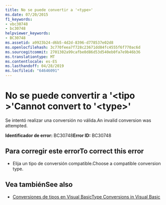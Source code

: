 ```yaml
---
title: No se puede convertir a '<type>'
ms.date: 07/20/2015
f1_keywords:
- vbc30748
- bc30748
helpviewer_keywords:
- BC30748
ms.assetid: a9923b24-d6b5-4d2d-8396-d778537e02d8
ms.openlocfilehash: 3c770feea7f728c23671dd84fc4555f6f770ac6d
ms.sourcegitcommit: 2701302a99cafbe0d86d53d540eb0fa7e9b46b36
ms.translationtype: MT
ms.contentlocale: es-ES
ms.lasthandoff: 04/28/2019
ms.locfileid: "64646091"
---
```

# <a name="cannot-convert-to-type"></a><span data-ttu-id="1c44f-102">No se puede convertir a '\<tipo >'</span><span class="sxs-lookup"><span data-stu-id="1c44f-102">Cannot convert to '\<type>'</span></span>
<span data-ttu-id="1c44f-103">Se intentó realizar una conversión no válida.</span><span class="sxs-lookup"><span data-stu-id="1c44f-103">An invalid conversion was attempted.</span></span>  
  
 <span data-ttu-id="1c44f-104">**Identificador de error:** BC30748</span><span class="sxs-lookup"><span data-stu-id="1c44f-104">**Error ID:** BC30748</span></span>  
  
## <a name="to-correct-this-error"></a><span data-ttu-id="1c44f-105">Para corregir este error</span><span class="sxs-lookup"><span data-stu-id="1c44f-105">To correct this error</span></span>  
  
- <span data-ttu-id="1c44f-106">Elija un tipo de conversión compatible.</span><span class="sxs-lookup"><span data-stu-id="1c44f-106">Choose a compatible conversion type.</span></span>  
  
## <a name="see-also"></a><span data-ttu-id="1c44f-107">Vea también</span><span class="sxs-lookup"><span data-stu-id="1c44f-107">See also</span></span>

- [<span data-ttu-id="1c44f-108">Conversiones de tipos en Visual Basic</span><span class="sxs-lookup"><span data-stu-id="1c44f-108">Type Conversions in Visual Basic</span></span>](../../visual-basic/programming-guide/language-features/data-types/type-conversions.md)

